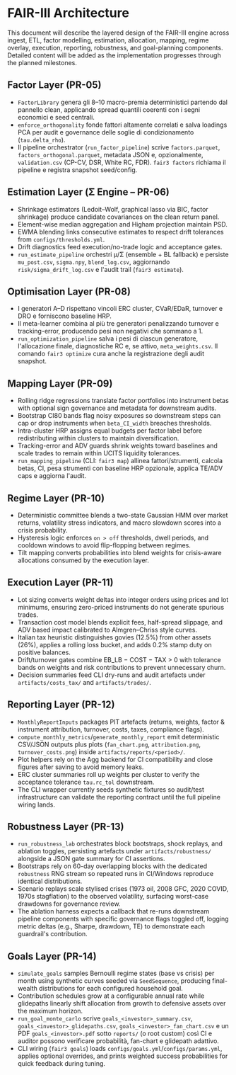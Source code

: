 # FAIR-III Architecture

This document will describe the layered design of the FAIR-III engine across ingest, ETL, factor modelling, estimation, allocation, mapping, regime overlay, execution, reporting, robustness, and goal-planning components. Detailed content will be added as the implementation progresses through the planned milestones.

## Factor Layer (PR-05)
- `FactorLibrary` genera gli 8–10 macro-premia deterministici partendo dal pannello
  clean, applicando spread quantili coerenti con i segni economici e seed centrali.
- `enforce_orthogonality` fonde fattori altamente correlati e salva loadings PCA per
  audit e governance delle soglie di condizionamento (`tau.delta_rho`).
- Il pipeline orchestrator (`run_factor_pipeline`) scrive `factors.parquet`,
  `factors_orthogonal.parquet`, metadata JSON e, opzionalmente, `validation.csv` (CP-CV,
  DSR, White RC, FDR). `fair3 factors` richiama il pipeline e registra snapshot seed/config.

## Estimation Layer (Σ Engine – PR-06)
- Shrinkage estimators (Ledoit–Wolf, graphical lasso via BIC, factor shrinkage)
  produce candidate covariances on the clean return panel.
- Element-wise median aggregation and Higham projection maintain PSD.
- EWMA blending links consecutive estimates to respect drift tolerances from
  `configs/thresholds.yml`.
- Drift diagnostics feed execution/no-trade logic and acceptance gates.
- `run_estimate_pipeline` orchestri μ/Σ (ensemble + BL fallback) e persiste
  `mu_post.csv`, `sigma.npy`, `blend_log.csv`, aggiornando `risk/sigma_drift_log.csv` e
  l'audit trail (`fair3 estimate`).

## Optimisation Layer (PR-08)
- I generatori A–D rispettano vincoli ERC cluster, CVaR/EDaR, turnover e DRO e forniscono
  baseline HRP.
- Il meta-learner combina al più tre generatori penalizzando turnover e tracking-error,
  producendo pesi non negativi che sommano a 1.
- `run_optimization_pipeline` salva i pesi di ciascun generatore, l'allocazione finale,
  diagnostiche RC e, se attivo, `meta_weights.csv`. Il comando `fair3 optimize` cura anche
  la registrazione degli audit snapshot.

## Mapping Layer (PR-09)
- Rolling ridge regressions translate factor portfolios into instrument betas with
  optional sign governance and metadata for downstream audits.
- Bootstrap CI80 bands flag noisy exposures so downstream steps can cap or drop
  instruments when `beta_CI_width` breaches thresholds.
- Intra-cluster HRP assigns equal budgets per factor label before redistributing
  within clusters to maintain diversification.
- Tracking-error and ADV guards shrink weights toward baselines and scale trades
  to remain within UCITS liquidity tolerances.
- `run_mapping_pipeline` (CLI: `fair3 map`) allinea fattori/strumenti, calcola betas,
  CI, pesa strumenti con baseline HRP opzionale, applica TE/ADV caps e aggiorna l'audit.

## Regime Layer (PR-10)
- Deterministic committee blends a two-state Gaussian HMM over market returns,
  volatility stress indicators, and macro slowdown scores into a crisis
  probability.
- Hysteresis logic enforces `on > off` thresholds, dwell periods, and cooldown
  windows to avoid flip-flopping between regimes.
- Tilt mapping converts probabilities into blend weights for crisis-aware
  allocations consumed by the execution layer.

## Execution Layer (PR-11)
- Lot sizing converts weight deltas into integer orders using prices and lot
  minimums, ensuring zero-priced instruments do not generate spurious trades.
- Transaction cost model blends explicit fees, half-spread slippage, and ADV
  based impact calibrated to Almgren–Chriss style curves.
- Italian tax heuristic distinguishes govies (12.5%) from other assets (26%),
  applies a rolling loss bucket, and adds 0.2% stamp duty on positive balances.
- Drift/turnover gates combine EB_LB − COST − TAX > 0 with tolerance bands on
  weights and risk contributions to prevent unnecessary churn.
- Decision summaries feed CLI dry-runs and audit artefacts under
  `artifacts/costs_tax/` and `artifacts/trades/`.

## Reporting Layer (PR-12)
- `MonthlyReportInputs` packages PIT artefacts (returns, weights, factor &
  instrument attribution, turnover, costs, taxes, compliance flags).
- `compute_monthly_metrics`/`generate_monthly_report` emit deterministic
  CSV/JSON outputs plus plots (`fan_chart.png`, `attribution.png`,
  `turnover_costs.png`) inside `artifacts/reports/<period>/`.
- Plot helpers rely on the Agg backend for CI compatibility and close figures
  after saving to avoid memory leaks.
- ERC cluster summaries roll up weights per cluster to verify the acceptance
  tolerance `tau.rc_tol` downstream.
- The CLI wrapper currently seeds synthetic fixtures so audit/test infrastructure
  can validate the reporting contract until the full pipeline wiring lands.

## Robustness Layer (PR-13)
- `run_robustness_lab` orchestrates block bootstraps, shock replays, and ablation
  toggles, persisting artefacts under `artifacts/robustness/` alongside a JSON
  gate summary for CI assertions.
- Bootstraps rely on 60-day overlapping blocks with the dedicated `robustness`
  RNG stream so repeated runs in CI/Windows reproduce identical distributions.
- Scenario replays scale stylised crises (1973 oil, 2008 GFC, 2020 COVID, 1970s
  stagflation) to the observed volatility, surfacing worst-case drawdowns for
  governance review.
- The ablation harness expects a callback that re-runs downstream pipeline
  components with specific governance flags toggled off, logging metric deltas
  (e.g., Sharpe, drawdown, TE) to demonstrate each guardrail's contribution.

## Goals Layer (PR-14)
- `simulate_goals` samples Bernoulli regime states (base vs crisis) per month
  using synthetic curves seeded via `SeedSequence`, producing final-wealth
  distributions for each configured household goal.
- Contribution schedules grow at a configurable annual rate while glidepaths
  linearly shift allocation from growth to defensive assets over the maximum
  horizon.
- `run_goal_monte_carlo` scrive `goals_<investor>_summary.csv`,
  `goals_<investor>_glidepaths.csv`, `goals_<investor>_fan_chart.csv` e un
  PDF `goals_<investor>.pdf` sotto `reports/` (o root custom) così CI e auditor
  possono verificare probabilità, fan-chart e glidepath adattivo.
- CLI wiring (`fair3 goals`) loads `configs/goals.yml`/`configs/params.yml`,
  applies optional overrides, and prints weighted success probabilities for
  quick feedback during tuning.
